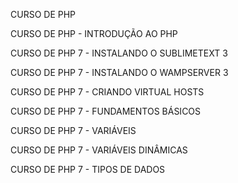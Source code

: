 CURSO DE PHP

CURSO DE PHP - INTRODUÇÃO AO PHP

CURSO DE PHP 7 - INSTALANDO O SUBLIMETEXT 3

CURSO DE PHP 7 - INSTALANDO O WAMPSERVER 3

CURSO DE PHP 7 - CRIANDO VIRTUAL HOSTS

CURSO DE PHP 7 - FUNDAMENTOS BÁSICOS

CURSO DE PHP 7 - VARIÁVEIS

CURSO DE PHP 7 - VARIÁVEIS DINÂMICAS

CURSO DE PHP 7 - TIPOS DE DADOS
